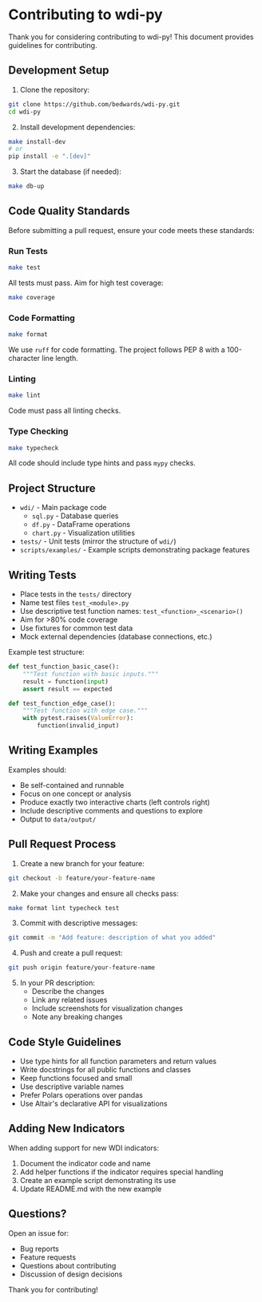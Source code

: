 # Contributing to wdi-py

Thank you for considering contributing to wdi-py! This document provides guidelines for contributing.

## Development Setup

1. Clone the repository:
```bash
git clone https://github.com/bedwards/wdi-py.git
cd wdi-py
```

2. Install development dependencies:
```bash
make install-dev
# or
pip install -e ".[dev]"
```

3. Start the database (if needed):
```bash
make db-up
```

## Code Quality Standards

Before submitting a pull request, ensure your code meets these standards:

### Run Tests
```bash
make test
```

All tests must pass. Aim for high test coverage:
```bash
make coverage
```

### Code Formatting
```bash
make format
```

We use `ruff` for code formatting. The project follows PEP 8 with a 100-character line length.

### Linting
```bash
make lint
```

Code must pass all linting checks.

### Type Checking
```bash
make typecheck
```

All code should include type hints and pass `mypy` checks.

## Project Structure

- `wdi/` - Main package code
  - `sql.py` - Database queries
  - `df.py` - DataFrame operations
  - `chart.py` - Visualization utilities
- `tests/` - Unit tests (mirror the structure of `wdi/`)
- `scripts/examples/` - Example scripts demonstrating package features

## Writing Tests

- Place tests in the `tests/` directory
- Name test files `test_<module>.py`
- Use descriptive test function names: `test_<function>_<scenario>()`
- Aim for >80% code coverage
- Use fixtures for common test data
- Mock external dependencies (database connections, etc.)

Example test structure:
```python
def test_function_basic_case():
    """Test function with basic inputs."""
    result = function(input)
    assert result == expected

def test_function_edge_case():
    """Test function with edge case."""
    with pytest.raises(ValueError):
        function(invalid_input)
```

## Writing Examples

Examples should:
- Be self-contained and runnable
- Focus on one concept or analysis
- Produce exactly two interactive charts (left controls right)
- Include descriptive comments and questions to explore
- Output to `data/output/`

## Pull Request Process

1. Create a new branch for your feature:
```bash
git checkout -b feature/your-feature-name
```

2. Make your changes and ensure all checks pass:
```bash
make format lint typecheck test
```

3. Commit with descriptive messages:
```bash
git commit -m "Add feature: description of what you added"
```

4. Push and create a pull request:
```bash
git push origin feature/your-feature-name
```

5. In your PR description:
   - Describe the changes
   - Link any related issues
   - Include screenshots for visualization changes
   - Note any breaking changes

## Code Style Guidelines

- Use type hints for all function parameters and return values
- Write docstrings for all public functions and classes
- Keep functions focused and small
- Use descriptive variable names
- Prefer Polars operations over pandas
- Use Altair's declarative API for visualizations

## Adding New Indicators

When adding support for new WDI indicators:
1. Document the indicator code and name
2. Add helper functions if the indicator requires special handling
3. Create an example script demonstrating its use
4. Update README.md with the new example

## Questions?

Open an issue for:
- Bug reports
- Feature requests
- Questions about contributing
- Discussion of design decisions

Thank you for contributing!
